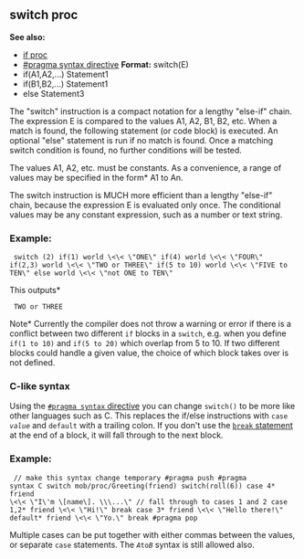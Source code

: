 ## switch proc
**See also:**
*   [if proc](/ref/proc/if.md) 
*   [#pragma syntax directive](/ref/DM/preprocessor/pragma/syntax.md) 
**Format:**
switch(E)
*   if(A1,A2,\...) Statement1
*   if(B1,B2,\...) Statement1
*   else Statement3


The \"switch\" instruction is a compact notation for a lengthy
\"else-if\" chain. The expression E is compared to the values A1, A2,
B1, B2, etc. When a match is found, the following statement (or code
block) is executed. An optional \"else\" statement is run if no match is
found. Once a matching switch condition is found, no further conditions
will be tested. 

The values A1, A2, etc. must be constants. As a
convenience, a range of values may be specified in the form* A1 to An.


The switch instruction is MUCH more efficient than a lengthy
\"else-if\" chain, because the expression E is evaluated only once. The
conditional values may be any constant expression, such as a number or
text string.
### Example:

```
 switch (2) if(1) world \<\< \"ONE\" if(4) world \<\< \"FOUR\"
if(2,3) world \<\< \"TWO or THREE\" if(5 to 10) world \<\< \"FIVE to
TEN\" else world \<\< \"not ONE to TEN\" 
```
 

This
outputs* 
```
 TWO or THREE 
```
 

Note* Currently the
compiler does not throw a warning or error if there is a conflict
between two different `if` blocks in a `switch`, e.g. when you define
`if(1 to 10)` and `if(5 to 20)` which overlap from 5 to 10. If two
different blocks could handle a given value, the choice of which block
takes over is not defined.
### C-like syntax


Using the [`#pragma syntax`
directive](/ref/DM/preprocessor/pragma/syntax.md)  you can change `switch()` to
be more like other languages such as C. This replaces the if/else
instructions with `case `*`value`* and `default` with a trailing colon.
If you don\'t use the [`break` statement](/ref/proc/break.md) at the end of a
block, it will fall through to the next block.
### Example:

```
 // make this syntax change temporary #pragma push #pragma
syntax C switch mob/proc/Greeting(friend) switch(roll(6)) case 4* friend
\<\< \"I\'m \[name\]. \\\...\" // fall through to cases 1 and 2 case
1,2* friend \<\< \"Hi!\" break case 3* friend \<\< \"Hello there!\"
default* friend \<\< \"Yo.\" break #pragma pop 
```



Multiple cases can be put together with either commas between
the values, or separate `case` statements. The *`A`*` to `*`B`* syntax
is still allowed also.